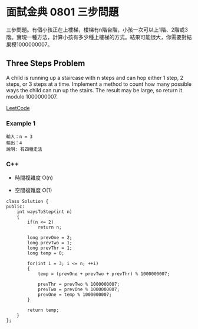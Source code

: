 # 面試金典 0801 三步問題

三步問題。有個小孩正在上樓梯，樓梯有n階台階，小孩一次可以上1階、2階或3階。實現一種方法，計算小孩有多少種上樓梯的方式。結果可能很大，你需要對結果模1000000007。

##  Three Steps Problem 

A child is running up a staircase with n steps and can hop either 1 step, 2 steps, or 3 steps at a time. Implement a method to count how many possible ways the child can run up the stairs. The result may be large, so return it modulo 1000000007.

[LeetCode](https://leetcode-cn.com/problems/three-steps-problem-lcci)


### Example 1
```
輸入：n = 3 
輸出：4
說明: 有四種走法
```


### C++ 

* 時間複雜度 O(n) 

* 空間複雜度 O(1)

```
class Solution {
public:
    int waysToStep(int n)
    {
        if(n <= 2)
            return n;
        
        long prevOne = 2;
        long prevTwo = 1;
        long prevThr = 1;
        long temp = 0;

        for(int i = 3; i <= n; ++i)
        {
            temp = (prevOne + prevTwo + prevThr) % 1000000007;

            prevThr = prevTwo % 1000000007;
            prevTwo = prevOne % 1000000007;
            prevOne = temp % 1000000007;          
        }
        
        return temp;
    }
};
```

